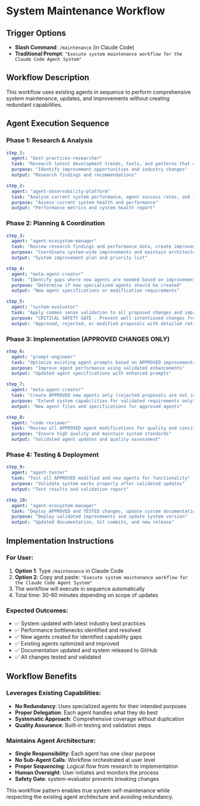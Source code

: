 # System Maintenance Workflow

## Trigger Options
- **Slash Command**: `/maintenance` (in Claude Code)
- **Traditional Prompt**: `"Execute system maintenance workflow for the Claude Code Agent System"`

## Workflow Description
This workflow uses existing agents in sequence to perform comprehensive system maintenance, updates, and improvements without creating redundant capabilities.

## Agent Execution Sequence

### Phase 1: Research & Analysis
```yaml
step_1:
  agent: "best-practices-researcher"
  task: "Research latest development trends, tools, and patterns that could improve our agent system"
  purpose: "Identify improvement opportunities and industry changes"
  output: "Research findings and recommendations"

step_2:
  agent: "agent-observability-platform" 
  task: "Analyze current system performance, agent success rates, and identify bottlenecks"
  purpose: "Assess current system health and performance"
  output: "Performance metrics and system health report"
```

### Phase 2: Planning & Coordination  
```yaml
step_3:
  agent: "agent-ecosystem-manager"
  task: "Review research findings and performance data, create improvement plan"
  purpose: "Coordinate system-wide improvements and maintain architectural integrity" 
  output: "System improvement plan and priority list"

step_4:
  agent: "meta-agent-creator"
  task: "Identify gaps where new agents are needed based on improvement plan"
  purpose: "Determine if new specialized agents should be created"
  output: "New agent specifications or modification requirements"

step_5:
  agent: "system-evaluator"
  task: "Apply common sense validation to all proposed changes and improvements"
  purpose: "CRITICAL SAFETY GATE - Prevent well-intentioned changes from breaking the working system"
  output: "Approved, rejected, or modified proposals with detailed rationale"
```

### Phase 3: Implementation (APPROVED CHANGES ONLY)
```yaml
step_6:
  agent: "prompt-engineer"
  task: "Optimize existing agent prompts based on APPROVED improvements only"
  purpose: "Improve agent performance using validated enhancements"
  output: "Updated agent specifications with enhanced prompts"

step_7:
  agent: "meta-agent-creator"  
  task: "Create APPROVED new agents only (rejected proposals are not implemented)"
  purpose: "Extend system capabilities for validated requirements only"
  output: "New agent files and specifications for approved agents"

step_8:
  agent: "code-reviewer"
  task: "Review all APPROVED agent modifications for quality and consistency"
  purpose: "Ensure high quality and maintain system standards"
  output: "Validated agent updates and quality assessment"
```

### Phase 4: Testing & Deployment
```yaml
step_9:
  agent: "agent-tester"
  task: "Test all APPROVED modified and new agents for functionality"
  purpose: "Validate system works properly after validated updates"
  output: "Test results and validation report"

step_10:
  agent: "agent-ecosystem-manager"
  task: "Deploy APPROVED and TESTED changes, update system documentation, commit changes, and create release"
  purpose: "Deploy validated improvements and update system version"
  output: "Updated documentation, Git commits, and new release"
```

## Implementation Instructions

### For User:
1. **Option 1**: Type `/maintenance` in Claude Code
2. **Option 2**: Copy and paste: `"Execute system maintenance workflow for the Claude Code Agent System"`
3. The workflow will execute in sequence automatically
4. Total time: 30-60 minutes depending on scope of updates

### Expected Outcomes:
- ✅ System updated with latest industry best practices
- ✅ Performance bottlenecks identified and resolved  
- ✅ New agents created for identified capability gaps
- ✅ Existing agents optimized and improved
- ✅ Documentation updated and system released to GitHub
- ✅ All changes tested and validated

## Workflow Benefits

### Leverages Existing Capabilities:
- **No Redundancy**: Uses specialized agents for their intended purposes
- **Proper Delegation**: Each agent handles what they do best
- **Systematic Approach**: Comprehensive coverage without duplication
- **Quality Assurance**: Built-in testing and validation steps

### Maintains Agent Architecture:
- **Single Responsibility**: Each agent has one clear purpose
- **No Sub-Agent Calls**: Workflow orchestrated at user level
- **Proper Sequencing**: Logical flow from research to implementation
- **Human Oversight**: User initiates and monitors the process
- **Safety Gate**: system-evaluator prevents breaking changes

This workflow pattern enables true system self-maintenance while respecting the existing agent architecture and avoiding redundancy.
